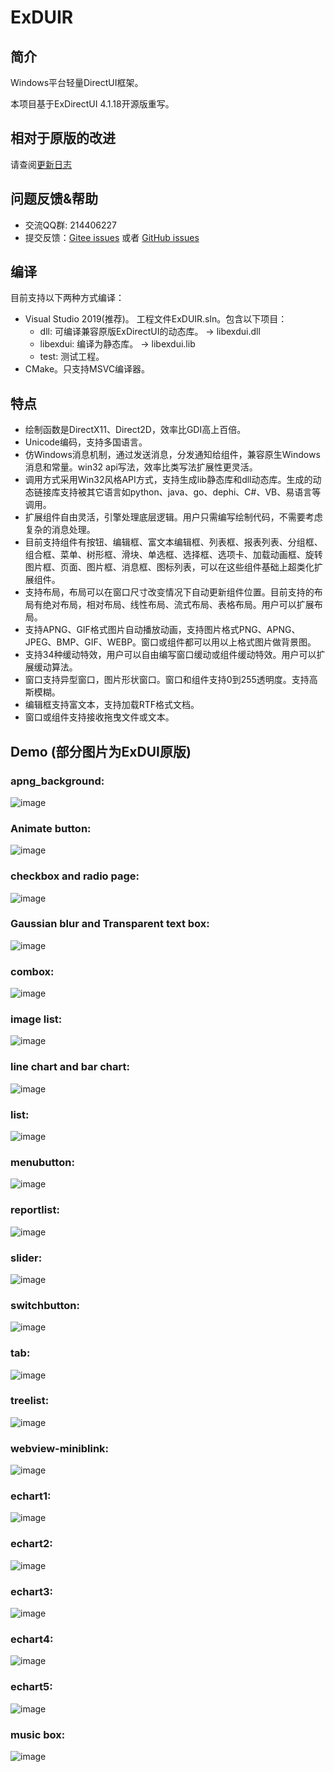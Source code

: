 ExDUIR
=======

## 简介

Windows平台轻量DirectUI框架。

本项目基于ExDirectUI 4.1.18开源版重写。

## 相对于原版的改进

请查阅[更新日志](CHANGELOG.txt)

## 问题反馈&帮助
* 交流QQ群: 214406227
* 提交反馈：[Gitee issues](https://gitee.com/william_lzw/ExduiR/issues) 或者 [GitHub issues](https://github.com/laizewei/ExduiR/issues)

## 编译
目前支持以下两种方式编译：
* Visual Studio 2019(推荐)。
  工程文件ExDUIR.sln。包含以下项目：
  * dll: 可编译兼容原版ExDirectUI的动态库。 -> libexdui.dll
  * libexdui: 编译为静态库。 -> libexdui.lib
  * test: 测试工程。
* CMake。只支持MSVC编译器。

## 特点
* 绘制函数是DirectX11、Direct2D，效率比GDI高上百倍。
* Unicode编码，支持多国语言。
* 仿Windows消息机制，通过发送消息，分发通知给组件，兼容原生Windows消息和常量。win32 api写法，效率比类写法扩展性更灵活。
* 调用方式采用Win32风格API方式，支持生成lib静态库和dll动态库。生成的动态链接库支持被其它语言如python、java、go、dephi、C#、VB、易语言等调用。
* 扩展组件自由灵活，引擎处理底层逻辑。用户只需编写绘制代码，不需要考虑复杂的消息处理。
* 目前支持组件有按钮、编辑框、富文本编辑框、列表框、报表列表、分组框、组合框、菜单、树形框、滑块、单选框、选择框、选项卡、加载动画框、旋转图片框、页面、图片框、消息框、图标列表，可以在这些组件基础上超类化扩展组件。
* 支持布局，布局可以在窗口尺寸改变情况下自动更新组件位置。目前支持的布局有绝对布局，相对布局、线性布局、流式布局、表格布局。用户可以扩展布局。
* 支持APNG、GIF格式图片自动播放动画，支持图片格式PNG、APNG、JPEG、BMP、GIF、WEBP。窗口或组件都可以用以上格式图片做背景图。
* 支持34种缓动特效，用户可以自由编写窗口缓动或组件缓动特效。用户可以扩展缓动算法。
* 窗口支持异型窗口，图片形状窗口。窗口和组件支持0到255透明度。支持高斯模糊。
* 编辑框支持富文本，支持加载RTF格式文档。
* 窗口或组件支持接收拖曳文件或文本。

## Demo (部分图片为ExDUI原版)
### apng_background:  
![image](https://raw.githubusercontent.com/laizewei/ExduiR/master/demo_image/demo_apng_background.png)    
### Animate button:  
![image](https://raw.githubusercontent.com/laizewei/Exdui4.1R/master/demo_image/demo_Animate%20Button.png)    
### checkbox and radio page:  
![image](https://raw.githubusercontent.com/laizewei/Exdui4.1R/master/demo_image/demo_checkbox_radio_page.png)    
### Gaussian blur and Transparent text box:  
![image](https://raw.githubusercontent.com/laizewei/Exdui4.1R/master/demo_image/demo_Gaussian%20Blur%20and%20Transparent%20text%20box.png)    
### combox:  
![image](https://raw.githubusercontent.com/laizewei/Exdui4.1R/master/demo_image/demo_combox.png)    
### image list:  
![image](https://raw.githubusercontent.com/laizewei/Exdui4.1R/master/demo_image/demo_image_list.png)    
### line chart and bar chart:  
![image](https://raw.githubusercontent.com/laizewei/Exdui4.1R/master/demo_image/demo_linechart_barchart.png)    
### list:  
![image](https://raw.githubusercontent.com/laizewei/Exdui4.1R/master/demo_image/demo_list.png)    
### menubutton:  
![image](https://raw.githubusercontent.com/laizewei/Exdui4.1R/master/demo_image/demo_menubutton.png)    
### reportlist: 
![image](https://raw.githubusercontent.com/laizewei/Exdui4.1R/master/demo_image/demo_reportlist.png)    
### slider:  
![image](https://raw.githubusercontent.com/laizewei/Exdui4.1R/master/demo_image/demo_slider.png)   
### switchbutton:  
![image](https://raw.githubusercontent.com/laizewei/Exdui4.1R/master/demo_image/demo_switchbutton.png)    
### tab:  
![image](https://raw.githubusercontent.com/laizewei/Exdui4.1R/master/demo_image/demo_tab.png)    
### treelist:  
![image](https://raw.githubusercontent.com/laizewei/Exdui4.1R/master/demo_image/demo_treelist.png)      
### webview-miniblink:  
![image](https://raw.githubusercontent.com/laizewei/Exdui4.1R/master/demo_image/demo_webview-miniblink.png)    
### echart1:  
![image](https://raw.githubusercontent.com/laizewei/Exdui4.1R/master/demo_image/demo_echart1.png)   
### echart2:  
![image](https://raw.githubusercontent.com/laizewei/Exdui4.1R/master/demo_image/demo_echart2.png)    
### echart3:  
![image](https://raw.githubusercontent.com/laizewei/Exdui4.1R/master/demo_image/demo_echart3.png)    
### echart4:  
![image](https://raw.githubusercontent.com/laizewei/Exdui4.1R/master/demo_image/demo_echart4.png)    
### echart5:  
![image](https://raw.githubusercontent.com/laizewei/Exdui4.1R/master/demo_image/demo_echart5.png)    
### music box:  
![image](https://raw.githubusercontent.com/laizewei/Exdui4.1R/master/demo_image/demo_music_box.png)
